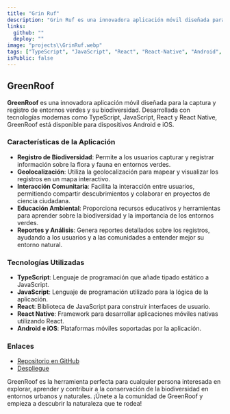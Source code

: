 ```yaml
---
title: "Grin Ruf"
description: "Grin Ruf es una innovadora aplicación móvil diseñada para la captura y registro de entornos verdes y su correspondiente biodiversidad. Cada entorno verde puede ser registrado y calificado por la propia comunidad, de modo que, cada usuario pueda tener una mayor perspectiva acerca de los entornos verdes cercanos. Desarrollada con tecnologías modernas como Expo, TypeScript, React y React Native, GreenRoof está disponible para dispositivos Android e iOS."
links:
  github: ""
  deploy: ""
image: "projects\\GrinRuf.webp"
tags: ["TypeScript", "JavaScript", "React", "React-Native", "Android", "iOS"]
isPublic: false
---
```


## GreenRoof

**GreenRoof** es una innovadora aplicación móvil diseñada para la captura y registro de entornos verdes y su biodiversidad. Desarrollada con tecnologías modernas como TypeScript, JavaScript, React y React Native, GreenRoof está disponible para dispositivos Android e iOS.

### Características de la Aplicación

- **Registro de Biodiversidad**: Permite a los usuarios capturar y registrar información sobre la flora y fauna en entornos verdes.
- **Geolocalización**: Utiliza la geolocalización para mapear y visualizar los registros en un mapa interactivo.
- **Interacción Comunitaria**: Facilita la interacción entre usuarios, permitiendo compartir descubrimientos y colaborar en proyectos de ciencia ciudadana.
- **Educación Ambiental**: Proporciona recursos educativos y herramientas para aprender sobre la biodiversidad y la importancia de los entornos verdes.
- **Reportes y Análisis**: Genera reportes detallados sobre los registros, ayudando a los usuarios y a las comunidades a entender mejor su entorno natural.

### Tecnologías Utilizadas

- **TypeScript**: Lenguaje de programación que añade tipado estático a JavaScript.
- **JavaScript**: Lenguaje de programación utilizado para la lógica de la aplicación.
- **React**: Biblioteca de JavaScript para construir interfaces de usuario.
- **React Native**: Framework para desarrollar aplicaciones móviles nativas utilizando React.
- **Android e iOS**: Plataformas móviles soportadas por la aplicación.

### Enlaces

- [Repositorio en GitHub](#)
- [Despliegue](#)

GreenRoof es la herramienta perfecta para cualquier persona interesada en explorar, aprender y contribuir a la conservación de la biodiversidad en entornos urbanos y naturales. ¡Únete a la comunidad de GreenRoof y empieza a descubrir la naturaleza que te rodea!
